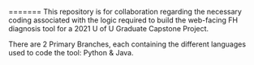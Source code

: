 =======
This repository is for collaboration regarding the necessary coding associated with the logic required to build the web-facing FH diagnosis tool for a 2021 U of U Graduate Capstone Project.

There are 2 Primary Branches, each containing the different languages used to code the tool: Python & Java.